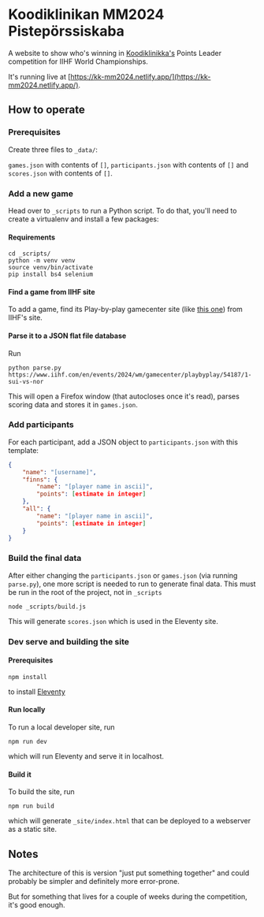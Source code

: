 # Koodiklinikan MM2024 Pistepörssiskaba

A website to show who's winning in [Koodiklinikka's](https://koodiklinikka.fi) Points Leader competition for IIHF World Championships.

It's running live at [https://kk-mm2024.netlify.app/](https://kk-mm2024.netlify.app/).

## How to operate

### Prerequisites

Create three files to `_data/`:

`games.json` with contents of `[]`, `participants.json` with contents of `[]` and `scores.json` with contents of `[]`.

### Add a new game

Head over to `_scripts` to run a Python script. To do that, you'll need to create a virtualenv and install a few packages:

#### Requirements

```
cd _scripts/
python -m venv venv
source venv/bin/activate
pip install bs4 selenium
```

#### Find a game from IIHF site

To add a game, find its Play-by-play gamecenter site (like [this one](https://www.iihf.com/en/events/2024/wm/gamecenter/playbyplay/54187/1-sui-vs-nor)) from IIHF's site.

#### Parse it to a JSON flat file database

Run

```
python parse.py https://www.iihf.com/en/events/2024/wm/gamecenter/playbyplay/54187/1-sui-vs-nor
```

This will open a Firefox window (that autocloses once it's read), parses scoring data and stores it in `games.json`.

### Add participants

For each participant, add a JSON object to `participants.json` with this template:

```json
{
    "name": "[username]",
    "finns": {
        "name": "[player name in ascii]",
        "points": [estimate in integer]
    },
    "all": {
        "name": "[player name in ascii]",
        "points": [estimate in integer]
    }
}
```

### Build the final data

After either changing the `participants.json` or `games.json` (via running `parse.py`), one more script is needed to run to generate final data. This must be run in the root of the project, not in `_scripts`

```
node _scripts/build.js
```

This will generate `scores.json` which is used in the Eleventy site.

### Dev serve and building the site

#### Prerequisites

```
npm install
```

to install [Eleventy](https://11ty.dev)

#### Run locally

To run a local developer site, run

```
npm run dev
```

which will run Eleventy and serve it in localhost.

#### Build it

To build the site, run

```
npm run build
```

which will generate `_site/index.html` that can be deployed to a webserver as a static site.

## Notes

The architecture of this is version "just put something together" and could probably be simpler and definitely more error-prone.

But for something that lives for a couple of weeks during the competition, it's good enough.
